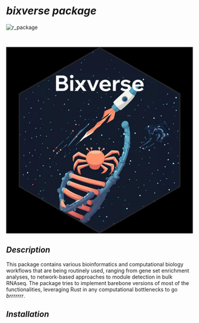 # *bixverse package*

![r_package](https://img.shields.io/badge/R_package-0.0.1.0-orange) 

</br>

![bixverse logo](/misc/bixverse_logo.jpeg)

## *Description* 

This package contains various bioinformatics and computational biology workflows
that are being routinely used, ranging from gene set enrichment analyses, to 
network-based approaches to module detection in bulk RNAseq. The package tries
to implement barebone versions of most of the functionalities, leveraging Rust
in any computational bottlenecks to go *brrrrrrr*.

## *Installation*



